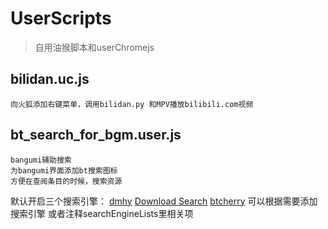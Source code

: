 # UserScripts
> 自用油猴脚本和userChromejs
## bilidan.uc.js
    向火狐添加右键菜单，调用bilidan.py 和MPV播放bilibili.com视频
## bt_search_for_bgm.user.js
    bangumi辅助搜索
    为bangumi界面添加bt搜索图标
    方便在查阅条目的时候，搜索资源
默认开启三个搜索引擎： [dmhy](https://share.dmhy.org/ "dmhy") [Download Search](http://search.jayxon.com/ "google") [btcherry](http://www.btcherry.net "btcherry")
可以根据需要添加搜索引擎
或者注释searchEngineLists里相关项
